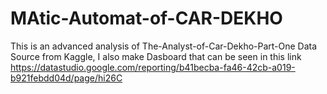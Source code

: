 # MAtic-Automat-of-CAR-DEKHO
This is an advanced analysis of The-Analyst-of-Car-Dekho-Part-One
Data Source from Kaggle, I also make  Dasboard that can be seen in this link https://datastudio.google.com/reporting/b41becba-fa46-42cb-a019-b921febdd04d/page/hi26C
